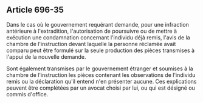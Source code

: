 Article 696-35
----
Dans le cas où le gouvernement requérant demande, pour une infraction antérieure
à l'extradition, l'autorisation de poursuivre ou de mettre à exécution une
condamnation concernant l'individu déjà remis, l'avis de la chambre de
l'instruction devant laquelle la personne réclamée avait comparu peut être
formulé sur la seule production des pièces transmises à l'appui de la nouvelle
demande.

Sont également transmises par le gouvernement étranger et soumises à la chambre
de l'instruction les pièces contenant les observations de l'individu remis ou la
déclaration qu'il entend n'en présenter aucune. Ces explications peuvent être
complétées par un avocat choisi par lui, ou qui est désigné ou commis d'office.
